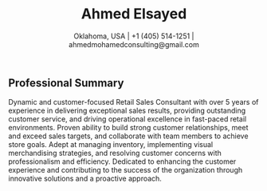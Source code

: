 </head>
<body>
    <header>
        <h1>Ahmed Elsayed</h1>
        <p>Oklahoma, USA | +1 (405) 514-1251 | ahmedmohamedconsulting@gmail.com</p>
    </header>
    <section>
        <h2>Professional Summary</h2>
        <p>Dynamic and customer-focused Retail Sales Consultant with over 5 years of experience in delivering exceptional sales results, providing outstanding customer service, and driving operational excellence in fast-paced retail environments. Proven ability to build strong customer relationships, meet and exceed sales targets, and collaborate with team members to achieve store goals. Adept at managing inventory, implementing visual merchandising strategies, and resolving customer concerns with professionalism and efficiency. Dedicated to enhancing the customer experience and contributing to the success of the organization through innovative solutions and a proactive approach.</p>
    </section>
    <!-- Professional Experience
AT&T – Retail Sales Consultant
Apr 2021 – Jul 2022 | Oklahoma, USA

Assisted customers in selecting products and services tailored to their needs, achieving and exceeding sales objectives.
Conducted monthly inventory audits to maintain accuracy and prevent loss.
Resolved customer inquiries and complaints efficiently, enhancing customer satisfaction and loyalty.
Promoted and demonstrated new products and services to increase sales opportunities.
AT&T – Retail Store Assistant Manager
Jul 2022 – Apr 2024 | Oklahoma, USA

Supervised daily store operations, managed a high-performing sales team, and ensured exceptional customer service delivery.
Assisted with merchandising and new product launches to maintain a competitive and appealing store environment.
Monitored sales performance and implemented strategies to meet and exceed objectives consistently.
Paycom – New Client Setup Specialist
May 2024 – Nov 2024 | Oklahoma, USA

Guided new clients through successful payroll setup and system customization to meet specific needs.
Delivered exceptional client support, ensuring smooth adoption of the Paycom solution.
Educated clients on system features, boosting user proficiency and satisfaction.
Hamad Bin Jarwan Advocates and Legal Consultants – Executive Office Manager
Aug 2018 – Dec 2020 | Abu Dhabi, UAE

Oversaw daily office operations, managed staff schedules, and coordinated administrative activities.
Conducted performance evaluations and provided support to enhance team productivity.
Handled sensitive legal documentation and correspondence efficiently.
Abeer Aldahmani Advocates – Bilingual Executive Legal Assistant
Jul 2016 – Aug 2018 | Abu Dhabi, UAE

Managed legal correspondence and documentation in Arabic and English with attention to detail.
Trained support staff on office procedures and legal systems.
Ensured effective communication and coordination within the team.
Education
Bachelor’s Degree in Accounting – Sohag University (2013), Egypt
Certifications
Project Management Professional (PMP) – (2014)
ALX Internship Program – AI Strategies for Business Growth (Apr 2024 – Jul 2024, Remote)
Core Competencies
Sales Expertise and Goal Achievement
Customer Relationship Management
Inventory Management and Loss Prevention
Visual Merchandising and Brand Representation
Problem-Solving and Conflict Resolution
Skills and Abilities
Leadership and Team Development
Data Analysis and Performance Optimization
Exceptional Communication and Interpersonal Skills
Proficiency in Emerging Technologies and Tools
Languages
English – Fluent
Arabic – Fluent
. -->
</body>
</html>
